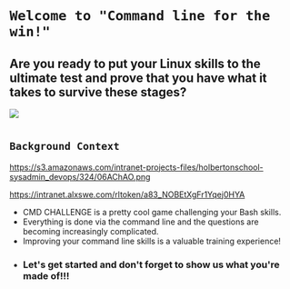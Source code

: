 # `Welcome to "Command line for the win!"`
## Are you ready to put your Linux skills to the ultimate test and prove that you have what it takes to survive these stages? 


![](https://cdn.cloudflare.steamstatic.com/steam/apps/1309610/header.jpg?t=1683818158)

#
## `Background Context`

https://s3.amazonaws.com/intranet-projects-files/holbertonschool-sysadmin_devops/324/06AChAO.png

https://intranet.alxswe.com/rltoken/a83_NOBEtXgFr1Yqej0HYA

- CMD CHALLENGE is a pretty cool game challenging your Bash skills.
- Everything is done via the command line and the questions are becoming increasingly complicated.
- Improving your command line skills is a valuable training experience!
- ### Let's get started and don't forget to show us what you're made of!!!
